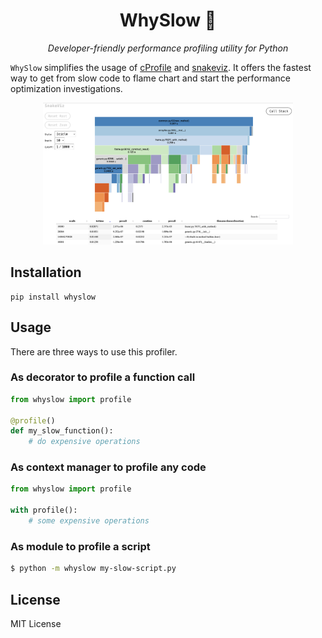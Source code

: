 <h1 align="center">WhySlow 🐌</h1>
<p align="center">
    <em>Developer-friendly performance profiling utility for Python</em>
</p>

`WhySlow` simplifies the usage of [cProfile](https://docs.python.org/3/library/profile.html) and [snakeviz](https://github.com/jiffyclub/snakeviz). It offers the fastest way to get from slow code to flame chart and start the performance optimization investigations.

<p align="center">
    <a href="https://github.com/valentinstn/whyslow/raw/main/flamechart.png">
        <img width="400px" src="https://github.com/valentinstn/whyslow/raw/main/flamechart.png">
    </a>
</p>



## Installation

```
pip install whyslow
```

## Usage

There are three ways to use this profiler.

### As decorator to profile a function call

```py
from whyslow import profile

@profile()
def my_slow_function():
    # do expensive operations
```

### As context manager to profile any code

```py
from whyslow import profile

with profile():
    # some expensive operations
```

### As module to profile a script

```sh
$ python -m whyslow my-slow-script.py
```

## License

MIT License